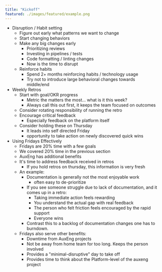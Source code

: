 ```yaml
---
title: "Kickoff"
featured: ./images/featured/example.png
---
```


- Disruption / Habit setting
    - Figure out early what patterns we want to change
    - Start changing behaviors
    - Make any big changes early
        - Prioritizing reviews
        - Investing in pipelines / tests
        - Code formatting / linting changes
        - Now is the time to disrupt
    - Reinforce habits
        - Spend 2+ months reinforcing habits / technology usage
        - Try not to introduce large behavioral changes towards middle/end
- Weekly Retros
    - Start with goal/OKR progress
        - Metric the matters the most... what is it this week?
        - Always call this out first, it keeps the team focused on outcomes
    - Consider rotating responsibility of running the retro
    - Encourage critical feedback
        - Especially feedback on the platform itself
    - Consider holding these on Thursday
        - It leads into self directed Friday
        - opportunity to take action on newly discovered quick wins
- Using Fridays Effectively
    - Fridays are 20% time with a few goals
    - We covered 20% time in the previous section
    - AuxEng has additional benefits
    - It's time to address feedback received in retros
        - If you hold retros on thursday, this information is very fresh
    - An example:
        - Documentation is generally not the most enjoyable work
            - often easy to de-prioritize
        - If you see someone struggle due to lack of documentation, and it comes up in a retro:
            - Taking immediate action feels rewarding
            - You understand the actual gap with real feedback
            - The person who felt friction feels encouraged by the rapid support
            - Everyone wins
        - Contrast this to a backlog of documentation changes one has to burndown.
    - Fridays also serve other benefits:
        - Downtime from AuxEng projects
        - Not be away from home team for too long. Keeps the person involved
        - Provides a "minimal-disruptive" day to take off
        - Provides time to think about the Platform-level of the auxeng project